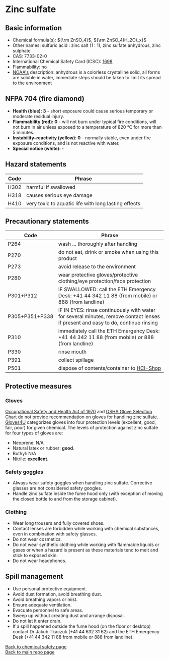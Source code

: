 # Zinc sulfate

## Basic information
- Chemical formula(s): ${\rm ZnSO_4}$, ${\rm ZnSO_4(H_2O)_x}$
- Other names: sulfuric acid : zinc salt (1 : 1), zinc sulfate anhydrous, zinc sulphate
- CAS: 7733-02-0
- International Chemical Safety Card (ICSC): [1698](https://inchem.org/documents/icsc/icsc/eics1698.htm)
- Flammability: no
- [NOAA's](https://cameochemicals.noaa.gov/chemical/4826) description: anhydrous is a colorless crystalline solid, all forms are soluble in water, immediate steps should be taken to limit its spread to the environment

## NFPA 704 (fire diamond)
- **Health (blue): 3** - short exposure could cause serious temporary or moderate residual injury.
- **Flammability (red): 0** - will not burn under typical fire conditions, will not burn in air unless exposed to a temperature of 820 °C for more than 5 minutes.
- **Instability–reactivity (yellow): 0** - normally stable, even under fire exposure conditions, and is not reactive with water.
- **Special notice (white): -**

## Hazard statements
| Code | Phrase                                               |
| ---- | ---------------------------------------------------- |
| H302 | harmful if swallowed                                 |
| H318 | causes serious eye damage                            |
| H410 | very toxic to aquatic life with long lasting effects |

## Precautionary statements
| Code           | Phrase                                                                                                                           |
| -------------- | -------------------------------------------------------------------------------------------------------------------------------- |
| P264           | wash ... thoroughly after handling                                                                                               |
| P270           | do not eat, drink or smoke when using this product                                                                               |
| P273           | avoid release to the environment                                                                                                 |
| P280           | wear protective gloves/protective clothing/eye protection/face protection                                                        |
| P301+P312      | IF SWALLOWED: call the ETH Emergency Desk: +41 44 342 11 88 (from mobile) or 888 (from landline)                                 |
| P305+P351+P338 | IF IN EYES: rinse continuously with water for several minutes, remove contact lenses if present and easy to do, continue rinsing |
| P310           | immediately call the ETH Emergency Desk: +41 44 342 11 88 (from mobile) or 888 (from landline)                                   |
| P330           | rinse mouth                                                                                                                      |
| P391           | collect spillage                                                                                                                 |
| P501           | dispose of contents/container to [HCI-Shop](https://hci-shop.ethz.ch/en/)                                                        |

## Protective measures

### Gloves
[Occupational Safety and Health Act of 1970](https://www.osha.gov/sites/default/files/publications/osha3151.pdf) and [OSHA Glove Selection Chart](https://safety.fsu.edu/safety_manual/OSHA%20Glove%20Selection%20Chart.pdf) do not provide recommendation on gloves for handling zinc sulfate. [Gloves4U](https://www.gloves4u.eu/x/Chemical%20Resistant%20Chart%20-%20final%20(5).pdf) categorizes gloves into four protection levels (excellent, good, fair, poor) for given chemical. The levels of protection against zinc sulfate for four types of gloves are:

- Neoprene: N/A
- Natural latex or rubber: **good**.
- Buthyl: N/A
- Nitrile: **excellent**.

### Safety goggles
- Always wear safety goggles when handling zinc sulfate. Corrective glasses are not considered safety googles.
- Handle zinc sulfate inside the fume hood only (with exception of moving the closed bottle to and from the storage cabinet).

### Clothing
- Wear long trousers and fully covered shoes.
- Contact lenses are forbidden while working with chemical substances, even in combination with safety glasses.
- Do not wear cosmetics.
- Do not wear synthetic clothing while working with flammable liquids or gases or when a hazard is present as these materials tend to melt and stick to exposed skin.
- Do not wear headphones.

## Spill management
- Use personal protective equipment.
- Avoid dust formation, avoid breathing dust.
- Avoid breathing vapors or mist.
- Ensure adequate ventilation.
- Evacuate personnel to safe areas.
- Sweep up without creating dust and arrange disposal.
- Do not let it enter drain.
- If a spill happened outside the fume hood (on the floor or desktop) contact Dr Jakub Tkaczuk (+41 44 632 31 62) and the ETH Emergency Desk (+41 44 342 11 88 from mobile or 888 from landline).

[Back to chemical safety page](https://github.com/Global-Health-Engineering/group-safety/tree/main/02-chemical-safety)  
[Back to main repo page](https://github.com/Global-Health-Engineering/group-safety)
